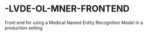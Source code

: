# -LVDE-OL-MNER-FRONTEND
Front end for using a Medical Named Entity Recognition Model in a production setting
